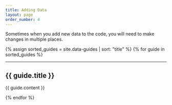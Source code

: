 ```yaml
---
title: Adding Data
layout: page
order_number: 4
---
```

Sometimes when you add new data to the code, you will need to make changes in multiple places.

{% assign sorted_guides = site.data-guides | sort: "title" %}
{% for guide in sorted_guides %}

<hr>

## {{ guide.title }}

{{ guide.content }}

{% endfor %}
